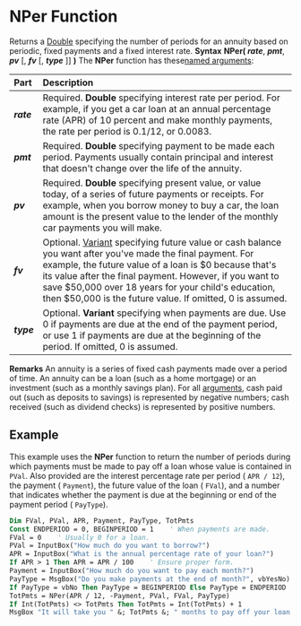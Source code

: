 
# NPer Function



Returns a [Double](b8bdf64f-5920-1ae9-16d0-b26d09524a30.md) specifying the number of periods for an annuity based on periodic, fixed payments and a fixed interest rate.
 **Syntax**
 **NPer( _rate_**, **_pmt_**, **_pv_** [, **_fv_** [, **_type_** ]] **)**
The  **NPer** function has these[named arguments](b8bdf64f-5920-1ae9-16d0-b26d09524a30.md):


|**Part**|**Description**|
|:-----|:-----|
|**_rate_**|Required.  **Double** specifying interest rate per period. For example, if you get a car loan at an annual percentage rate (APR) of 10 percent and make monthly payments, the rate per period is 0.1/12, or 0.0083.|
|**_pmt_**|Required.  **Double** specifying payment to be made each period. Payments usually contain principal and interest that doesn't change over the life of the annuity.|
|**_pv_**|Required.  **Double** specifying present value, or value today, of a series of future payments or receipts. For example, when you borrow money to buy a car, the loan amount is the present value to the lender of the monthly car payments you will make.|
|**_fv_**|Optional. [Variant](b8bdf64f-5920-1ae9-16d0-b26d09524a30.md) specifying future value or cash balance you want after you've made the final payment. For example, the future value of a loan is $0 because that's its value after the final payment. However, if you want to save $50,000 over 18 years for your child's education, then $50,000 is the future value. If omitted, 0 is assumed.|
|**_type_**|Optional.  **Variant** specifying when payments are due. Use 0 if payments are due at the end of the payment period, or use 1 if payments are due at the beginning of the period. If omitted, 0 is assumed.|
 **Remarks**
An annuity is a series of fixed cash payments made over a period of time. An annuity can be a loan (such as a home mortgage) or an investment (such as a monthly savings plan).
For all [arguments](b8bdf64f-5920-1ae9-16d0-b26d09524a30.md), cash paid out (such as deposits to savings) is represented by negative numbers; cash received (such as dividend checks) is represented by positive numbers.

## Example

This example uses the  **NPer** function to return the number of periods during which payments must be made to pay off a loan whose value is contained in `PVal`. Also provided are the interest percentage rate per period ( `APR / 12`), the payment ( `Payment`), the future value of the loan ( `FVal`), and a number that indicates whether the payment is due at the beginning or end of the payment period ( `PayType`).


```vb
Dim FVal, PVal, APR, Payment, PayType, TotPmts
Const ENDPERIOD = 0, BEGINPERIOD = 1    ' When payments are made.
FVal = 0    ' Usually 0 for a loan.
PVal = InputBox("How much do you want to borrow?")
APR = InputBox("What is the annual percentage rate of your loan?")
If APR > 1 Then APR = APR / 100    ' Ensure proper form.
Payment = InputBox("How much do you want to pay each month?")
PayType = MsgBox("Do you make payments at the end of month?", vbYesNo)
If PayType = vbNo Then PayType = BEGINPERIOD Else PayType = ENDPERIOD
TotPmts = NPer(APR / 12, -Payment, PVal, FVal, PayType)
If Int(TotPmts) <> TotPmts Then TotPmts = Int(TotPmts) + 1
MsgBox "It will take you " &; TotPmts &; " months to pay off your loan."
```

